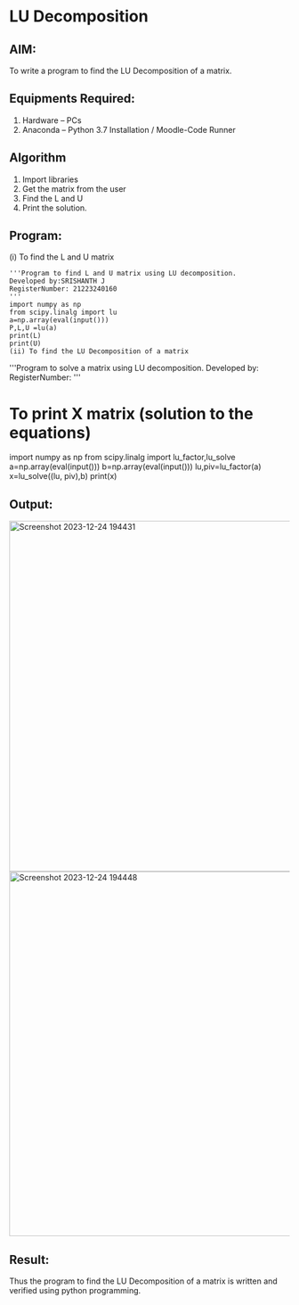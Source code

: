 # LU Decomposition 

## AIM:
To write a program to find the LU Decomposition of a matrix.

## Equipments Required:
1. Hardware – PCs
2. Anaconda – Python 3.7 Installation / Moodle-Code Runner

## Algorithm
1. Import libraries
2. Get the matrix from the user
3. Find the L and U 
4. Print the solution.
## Program:
(i) To find the L and U matrix
```
'''Program to find L and U matrix using LU decomposition.
Developed by:SRISHANTH J 
RegisterNumber: 21223240160
'''
import numpy as np
from scipy.linalg import lu
a=np.array(eval(input()))
P,L,U =lu(a)
print(L)
print(U)
(ii) To find the LU Decomposition of a matrix
```
'''Program to solve a matrix using LU decomposition.
Developed by: 
RegisterNumber: 
'''

# To print X matrix (solution to the equations)
import numpy as np
from scipy.linalg import lu_factor,lu_solve
a=np.array(eval(input()))
b=np.array(eval(input()))
lu,piv=lu_factor(a)
x=lu_solve((lu, piv),b)
print(x)

## Output:
<img width="629" alt="Screenshot 2023-12-24 194431" src="https://github.com/srishanth2006/LU-Decomposition/assets/150319470/cecc334f-c34b-467c-9aa8-9519a35853ec">

<img width="654" alt="Screenshot 2023-12-24 194448" src="https://github.com/srishanth2006/LU-Decomposition/assets/150319470/e99ba487-3292-4dce-a361-f757adac8182">


## Result:
Thus the program to find the LU Decomposition of a matrix is written and verified using python programming.

